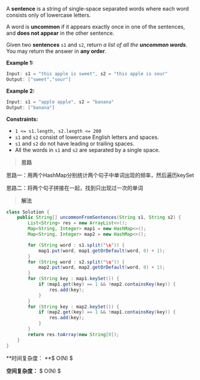 A **sentence** is a string of single-space separated words where each word consists only of lowercase letters.

A word is **uncommon** if it appears exactly once in one of the sentences, and **does not appear** in the other sentence.

Given two **sentences** `s1` and `s2`, return *a list of all the **uncommon words***. You may return the answer in **any order**.

 

**Example 1:**

```java
Input: s1 = "this apple is sweet", s2 = "this apple is sour"
Output: ["sweet","sour"]
```

**Example 2:**

```java
Input: s1 = "apple apple", s2 = "banana"
Output: ["banana"]
```

 

**Constraints:**

- `1 <= s1.length, s2.length <= 200`
- `s1` and `s2` consist of lowercase English letters and spaces.
- `s1` and `s2` do not have leading or trailing spaces.
- All the words in `s1` and `s2` are separated by a single space.



> **思路**

思路一：用两个HashMap分别统计两个句子中单词出现的频率，然后遍历keySet

思路二：将两个句子拼接在一起，找到只出现过一次的单词



> **解法**

```java
class Solution {
    public String[] uncommonFromSentences(String s1, String s2) {
        List<String> res = new ArrayList<>();
        Map<String, Integer> map1 = new HashMap<>();
        Map<String, Integer> map2 = new HashMap<>();

        for (String word : s1.split("\s")) {
            map1.put(word, map1.getOrDefault(word, 0) + 1);
        }
        for (String word : s2.split("\s")) {
            map2.put(word, map2.getOrDefault(word, 0) + 1);
        }
        for (String key : map1.keySet()) {
            if (map1.get(key) == 1 && !map2.containsKey(key)) {
                res.add(key);
            }
        }
        for (String key : map2.keySet()) {
            if (map2.get(key) == 1 && !map1.containsKey(key)) {
                res.add(key);
            }
        }
        return res.toArray(new String[0]);
    }
}
```

**时间复杂度： **$ O(N) $

**空间复杂度：** $ O(N) $